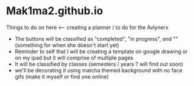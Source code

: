 # Mak1ma2.github.io

Things to do on here <-- creating a planner / to do for the Avlyners 
- The buttons will be classified as "completed", "in progress", and "" (something for when she doesn't start yet) 
- Reminder to self that I will be creating a template on google drawing or on my ipad but it will comprise of multiple pages 
- It will be classified by classes (semesters / years ? will find out soon) 
- we'll be decorating it using matcha themed background with no face gifs (make it myself or find one online) 
